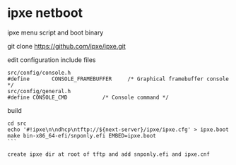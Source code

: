 # ipxe netboot

ipxe menu script and boot binary

git clone https://github.com/ipxe/ipxe.git

edit configuration include files

```
src/config/console.h
#define       CONSOLE_FRAMEBUFFER     /* Graphical framebuffer console */
src/config/general.h
#define CONSOLE_CMD           /* Console command */
```

build

````
cd src
echo '#!ipxe\n\ndhcp\ntftp://${next-server}/ipxe/ipxe.cfg' > ipxe.boot
make bin-x86_64-efi/snponly.efi EMBED=ipxe.boot
```

create ipxe dir at root of tftp and add snponly.efi and ipxe.cnf
